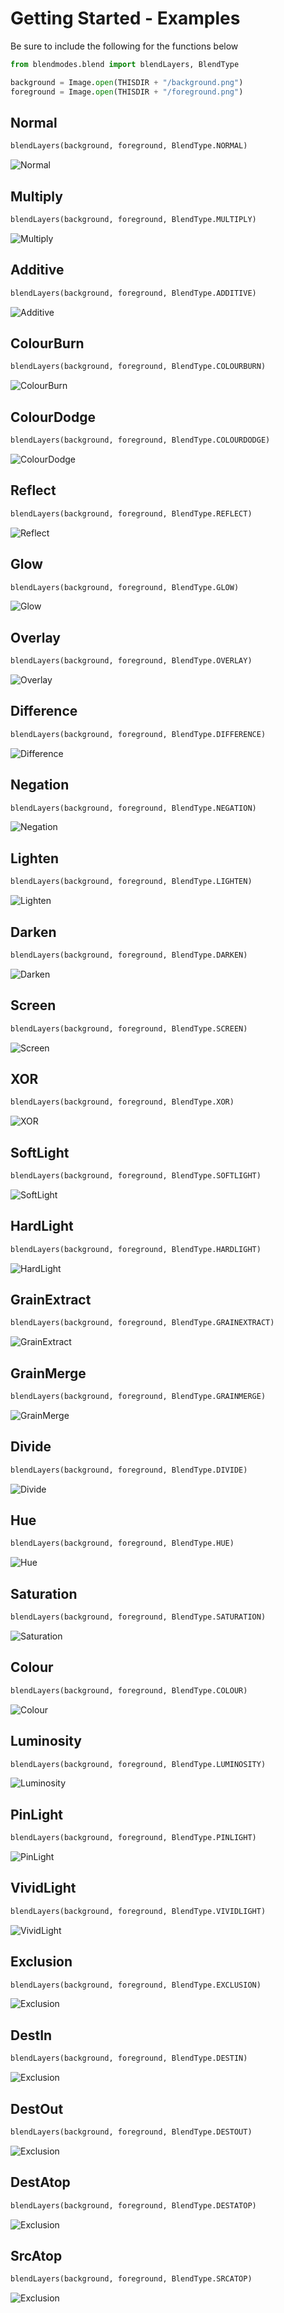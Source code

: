 # Getting Started - Examples

Be sure to include the following for the functions below

```python
from blendmodes.blend import blendLayers, BlendType

background = Image.open(THISDIR + "/background.png")
foreground = Image.open(THISDIR + "/foreground.png")
```

## Normal

```python
blendLayers(background, foreground, BlendType.NORMAL)
```

![Normal](../../tests/data/normal_expected.png)

## Multiply

```python
blendLayers(background, foreground, BlendType.MULTIPLY)
```

![Multiply](../../tests/data/multiply_expected.png)

## Additive

```python
blendLayers(background, foreground, BlendType.ADDITIVE)
```

![Additive](../../tests/data/additive_expected.png)

## ColourBurn

```python
blendLayers(background, foreground, BlendType.COLOURBURN)
```

![ColourBurn](../../tests/data/colourburn_expected.png)

## ColourDodge

```python
blendLayers(background, foreground, BlendType.COLOURDODGE)
```

![ColourDodge](../../tests/data/colourdodge_expected.png)

## Reflect

```python
blendLayers(background, foreground, BlendType.REFLECT)
```

![Reflect](../../tests/data/reflect_expected.png)

## Glow

```python
blendLayers(background, foreground, BlendType.GLOW)
```

![Glow](../../tests/data/glow_expected.png)

## Overlay

```python
blendLayers(background, foreground, BlendType.OVERLAY)
```

![Overlay](../../tests/data/overlay_expected.png)

## Difference

```python
blendLayers(background, foreground, BlendType.DIFFERENCE)
```

![Difference](../../tests/data/difference_expected.png)

## Negation

```python
blendLayers(background, foreground, BlendType.NEGATION)
```

![Negation](../../tests/data/negation_expected.png)

## Lighten

```python
blendLayers(background, foreground, BlendType.LIGHTEN)
```

![Lighten](../../tests/data/lighten_expected.png)

## Darken

```python
blendLayers(background, foreground, BlendType.DARKEN)
```

![Darken](../../tests/data/darken_expected.png)

## Screen

```python
blendLayers(background, foreground, BlendType.SCREEN)
```

![Screen](../../tests/data/screen_expected.png)

## XOR

```python
blendLayers(background, foreground, BlendType.XOR)
```

![XOR](../../tests/data/xor_expected.png)

## SoftLight

```python
blendLayers(background, foreground, BlendType.SOFTLIGHT)
```

![SoftLight](../../tests/data/softlight_expected.png)

## HardLight

```python
blendLayers(background, foreground, BlendType.HARDLIGHT)
```

![HardLight](../../tests/data/hardlight_expected.png)

## GrainExtract

```python
blendLayers(background, foreground, BlendType.GRAINEXTRACT)
```

![GrainExtract](../../tests/data/grainextract_expected.png)

## GrainMerge

```python
blendLayers(background, foreground, BlendType.GRAINMERGE)
```

![GrainMerge](../../tests/data/grainmerge_expected.png)

## Divide

```python
blendLayers(background, foreground, BlendType.DIVIDE)
```

![Divide](../../tests/data/divide_expected.png)

## Hue

```python
blendLayers(background, foreground, BlendType.HUE)
```

![Hue](../../tests/data/hue_expected.png)

## Saturation

```python
blendLayers(background, foreground, BlendType.SATURATION)
```

![Saturation](../../tests/data/saturation_expected.png)

## Colour

```python
blendLayers(background, foreground, BlendType.COLOUR)
```

![Colour](../../tests/data/colour_expected.png)

## Luminosity

```python
blendLayers(background, foreground, BlendType.LUMINOSITY)
```

![Luminosity](../../tests/data/luminosity_expected.png)

## PinLight

```python
blendLayers(background, foreground, BlendType.PINLIGHT)
```

![PinLight](../../tests/data/pinlight_expected.png)

## VividLight

```python
blendLayers(background, foreground, BlendType.VIVIDLIGHT)
```

![VividLight](../../tests/data/vividlight_expected.png)

## Exclusion

```python
blendLayers(background, foreground, BlendType.EXCLUSION)
```

![Exclusion](../../tests/data/exclusion_expected.png)

## DestIn

```python
blendLayers(background, foreground, BlendType.DESTIN)
```

![Exclusion](../../tests/data/destin_expected.png)

## DestOut

```python
blendLayers(background, foreground, BlendType.DESTOUT)
```

![Exclusion](../../tests/data/destout_expected.png)

## DestAtop

```python
blendLayers(background, foreground, BlendType.DESTATOP)
```

![Exclusion](../../tests/data/destatop_expected.png)

## SrcAtop

```python
blendLayers(background, foreground, BlendType.SRCATOP)
```

![Exclusion](../../tests/data/srcatop_expected.png)

